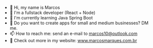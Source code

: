 - 👋 Hi, my name is Marcos
- 👀 I'm a fullstack developer (React + Node)
- 🌱 I'm currently learning Java Spring Boot
- 💞️ Do you want to create apps for small and medium businesses? DM me.
- 📫 How to reach me: send an e-mail to marcos10@outlook.com
- 🔗 Check out more in my website: www.marcosmarques.com.br

<!---
Marcos-/Marcos- is a ✨ special ✨ repository because its `README.md` (this file) appears on your GitHub profile.
You can click the Preview link to take a look at your changes.
--->
